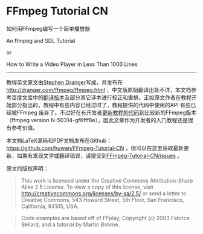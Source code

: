 FFmpeg Tutorial CN
===========

如何用FFmpeg编写一个简单播放器

An ffmpeg and SDL Tutorial

or

How to Write a Video Player in Less Than 1000 Lines

----------

教程英文原文由[Stephen Dranger](dranger@gmail.com)写成，并发布在 http://dranger.com/ffmpeg/ffmpeg.html  ，中文版原始翻译出处不详，本文档参考百度文库中的[翻译版本](http://wenku.baidu.com/view/2a30ffef0975f46527d3e1ac.html)及部分其它译本进行校正和重排。正如原文作者在教程开始部分指出的，教程中有些内容已经过时了，教程提供的代码中使用的API 有些已经被FFmpeg 废弃了。不过好在有开发者[更新教程的代码](https://github.com/chelyaev/ffmpeg-tutorial)到比较新的FFmpeg版本（ffmpeg version N-50314-gf6fff8e），因此文章作为开发者的入门教程还是很有参考价值。

本文档LaTeX源码和PDF文档发布在Github：https://github.com/huwan/FFmpeg-Tutorial-CN ，你可以在这里获取最新更新，如果有发现文字或翻译错误，请提交到[FFmpeg-Tutorial-CN/issues](https://github.com/huwan/FFmpeg-Tutorial-CN/issues) 。


原文的版权声明：

> This work is licensed under the Creative Commons Attribution-Share Alike 2.5 License. To view a copy of this license, visit http://creativecommons.org/licenses/by-sa/2.5/ or send a letter to Creative Commons, 543 Howard Street, 5th Floor, San Francisco, California, 94105, USA.

> Code examples are based off of FFplay, Copyright (c) 2003 Fabrice Bellard, and a tutorial by Martin Bohme.
